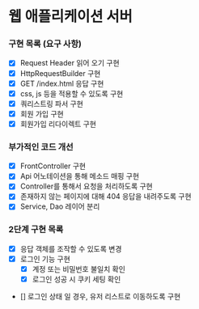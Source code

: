 # 웹 애플리케이션 서버
### 구현 목록 (요구 사항)
- [x] Request Header 읽어 오기 구현
- [x] HttpRequestBuilder 구현
- [x] GET /index.html 응답 구현
- [x] css, js 등을 적용할 수 있도록 구현
- [x] 쿼리스트링 파서 구현
- [x] 회원 가입 구현
- [x] 회원가입 리다이렉트 구현

### 부가적인 코드 개선
- [x] FrontController 구현
- [x] Api 어노테이션을 통해 메소드 매핑 구현
- [x] Controller를 통해서 요청을 처리하도록 구현
- [x] 존재하지 않는 페이지에 대해 404 응답을 내려주도록 구현
- [x] Service, Dao 레이어 분리

### 2단계 구현 목록
- [x] 응답 객체를 조작할 수 있도록 변경
- [x] 로그인 기능 구현
  - [x] 계정 또는 비밀번호 불일치 확인
  - [x] 로그인 성공 시 쿠키 세팅 확인
- [] 로그인 상태 일 경우, 유저 리스트로 이동하도록 구현